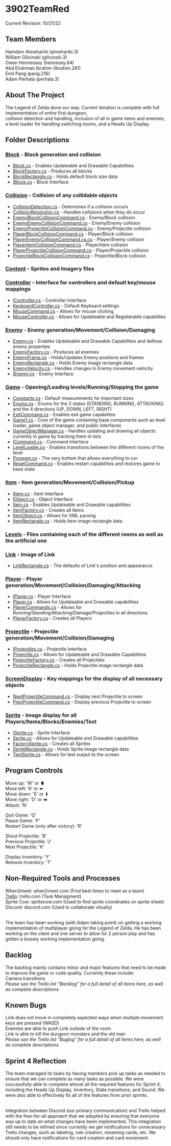 # 3902TeamRed

Current Revision: 10/21/22

<!-- TEAM MEMBERS -->
## Team Members

Hamdam Almehairbi (almeharibi.3) <br/>
William Gilicinski (gilicinski.3) <br/>
Owen Hennessey (hennesey.64) <br/>
Abd Elrahman Ibrahim (Ibrahim.281) <br/>
Emil Pang (pang.216) <br/>
Adam Perhala (perhala.3) <br/>


<!-- ABOUT THE PROJECT -->
## About The Project

The Legend of Zelda done our way.  Current iteration is complete with full implementation of entire first dungeon, <br/>
collision detection and handling, inclusion of all in game items and enemies, a level loader for handling switching rooms, and a Heads Up Display. <br/>



<!-- FOLDER DESCRIPTIONS -->
## Folder Descriptions

### <a href="https://github.com/00000010/3902TeamRed/blob/dev/sprint0/Block" target="_blank">Block</a> - Block generation and collision
* <a href="https://github.com/00000010/3902TeamRed/blob/dev/sprint0/Block/Block.cs" target="_blank">Block.cs</a> - Enables Updateable and Drawable Capabilities
* <a href="https://github.com/00000010/3902TeamRed/blob/dev/sprint0/Block/BlockFactory.cs" target="_blank">BlockFactory.cs</a> - Produces all blocks
* <a href="https://github.com/00000010/3902TeamRed/blob/dev/sprint0/Block/BlockRectangle.cs" target="_blank">BlockRectangle.cs</a> - Holds default block size data
* <a href="https://github.com/00000010/3902TeamRed/blob/dev/sprint0/Block/IBlock.cs" target="_blank">IBlock.cs</a> - Block Interface

### <a href="https://github.com/00000010/3902TeamRed/blob/dev/sprint0/Collision" target="_blank">Collision</a> - Collision of any collidable objects
* <a href="https://github.com/00000010/3902TeamRed/blob/dev/sprint0/Collision/CollisionDetection.cs" target="_blank">CollisionDetection.cs</a> - Determines if a collision occurs
* <a href="https://github.com/00000010/3902TeamRed/blob/dev/sprint0/Collision/CollisionResolution.cs" target="_blank">CollisionResolution.cs</a> - Handles collisions when they do occur
* <a href="https://github.com/00000010/3902TeamRed/blob/dev/sprint0/Collision/EnemyBlockCollisionCommand.cs" target="_blank">EnemyBlockCollisionCommand.cs</a> - Enemy/Block collision
* <a href="https://github.com/00000010/3902TeamRed/blob/dev/sprint0/Collision/EnemyEnemyCollisionCommand.cs" target="_blank">EnemyEnemyCollisionCommand.cs</a> - Enemy/Enemy collision
* <a href="https://github.com/00000010/3902TeamRed/blob/dev/sprint0/Collision/EnemyProjectileCollisionCommand.cs" target="_blank">EnemyProjectileCollisionCommand.cs</a> - Enemy/Projectile collision
* <a href="https://github.com/00000010/3902TeamRed/blob/dev/sprint0/Collision/PlayerBlockCollisionCommand.cs" target="_blank">PlayerBlockCollisionCommand.cs</a> - Player/Block collision
* <a href="https://github.com/00000010/3902TeamRed/blob/dev/sprint0/Collision/PlayerEnemyCollisionCommand.cs.cs" target="_blank">PlayerEnemyCollisionCommand.cs.cs</a> - Player/Enemy collision
* <a href="https://github.com/00000010/3902TeamRed/blob/dev/sprint0/Collision/PlayerItemCollisionCommand.cs" target="_blank">PlayerItemCollisionCommand.cs</a> - Player/Item collision
* <a href="https://github.com/00000010/3902TeamRed/blob/dev/sprint0/Collision/PlayerProjectileCollisionCommand.cs" target="_blank">PlayerProjectileCollisionCommand.cs</a> - Player/Projectile collision
* <a href="https://github.com/00000010/3902TeamRed/blob/dev/sprint0/Collision/ProjectileBlockCollisionCommand.cs" target="_blank">ProjectileBlockCollisionCommand.cs</a> - Projectile/Block collision

### <a href="https://github.com/00000010/3902TeamRed/blob/dev/sprint0/Content" target="_blank">Content</a> - Sprites and Imagery files

### <a href="https://github.com/00000010/3902TeamRed/blob/dev/sprint0/Controller" target="_blank">Controller</a> - Interface for controllers and default key/mouse mappings
* <a href="https://github.com/00000010/3902TeamRed/blob/dev/sprint0/Controller/IController.cs" target="_blank">IController.cs</a> - Controller Interface
* <a href="https://github.com/00000010/3902TeamRed/blob/dev/sprint0/Controller/KeyboardController.cs" target="_blank">KeyboardController.cs</a> - Default Keyboard settings
* <a href="https://github.com/00000010/3902TeamRed/blob/dev/sprint0/Mouse/MouseCommand.cs" target="_blank">MouseCommand.cs</a> - Allows for mouse clicking
* <a href="https://github.com/00000010/3902TeamRed/blob/dev/sprint0/Mouse/MouseController.cs" target="_blank">MouseController.cs</a> - Allows for Updateable and Registerable capabilites

### <a href="https://github.com/00000010/3902TeamRed/blob/dev/sprint0/Enemy" target="_blank">Enemy</a> - Enemy generation/Movement/Collision/Damaging
* <a href="https://github.com/00000010/3902TeamRed/blob/dev/sprint0/Enemy/Enemy.cs" target="_blank">Enemy.cs</a> - Enables Updateable and Drawable Capabilities and defines enemy properties
* <a href="https://github.com/00000010/3902TeamRed/blob/dev/sprint0/Enemy/EnemyFactory.cs" target="_blank">EnemyFactory.cs</a> - Produces all enemies
* <a href="https://github.com/00000010/3902TeamRed/blob/dev/sprint0/Enemy/EnemyFrame.cs" target="_blank">EnemyFrame.cs</a> - Holds/Updates Enemy positions and frames
* <a href="https://github.com/00000010/3902TeamRed/blob/dev/sprint0/Enemy/EnemyRectangle.cs" target="_blank">EnemyRectangle.cs</a> - Holds Enemy image rectangle data
* <a href="https://github.com/00000010/3902TeamRed/blob/dev/sprint0/Enemy/EnemyVelocity.cs" target="_blank">EnemyVelocity.cs</a> - Handles changes in Enemy movement velocity
* <a href="https://github.com/00000010/3902TeamRed/blob/dev/sprint0/Enemy/IEnemy.cs" target="_blank">IEnemy.cs</a> - Enemy Interface

### <a href="https://github.com/00000010/3902TeamRed/blob/dev/sprint0/Game" target="_blank">Game</a> - Opening/Loading levels/Running/Stopping the game
* <a href="https://github.com/00000010/3902TeamRed/blob/dev/sprint0/Game/Constants.cs" target="_blank">Constants.cs</a> - Default measurements for important sizes
* <a href="https://github.com/00000010/3902TeamRed/blob/dev/sprint0/Game/Enums.cs" target="_blank">Enums.cs</a> - Enums for the 3 states (STANDING, RUNNING, ATTACKING) and the 4 directions (UP, DOWN, LEFT, RIGHT)
* <a href="https://github.com/00000010/3902TeamRed/blob/dev/sprint0/Game/ExitCommand.cs" target="_blank">ExitCommand.cs</a> - Enables exit game capabilites
* <a href="https://github.com/00000010/3902TeamRed/blob/dev/sprint0/Game/Game1.cs" target="_blank">Game1.cs</a> - Core of the game containing base components such as level loader, game object manager, and public interfaces
* <a href="https://github.com/00000010/3902TeamRed/blob/dev/sprint0/Game/GameObjectManager.cs" target="_blank">GameObjectManager.cs</a> - Handles updating and drawing all objects currently in game by tracking them in lists
* <a href="https://github.com/00000010/3902TeamRed/blob/dev/sprint0/Game/ICommand.cs" target="_blank">ICommand.cs</a> - Command Interface
* <a href="https://github.com/00000010/3902TeamRed/blob/dev/sprint0/Game/LevelLoader.cs" target="_blank">LevelLoader.cs</a> - Enables transitions between the different rooms of the level
* <a href="https://github.com/00000010/3902TeamRed/blob/dev/sprint0/Game/Program.cs" target="_blank">Program.cs</a> - The very bottom that allows everything to run
* <a href="https://github.com/00000010/3902TeamRed/blob/dev/sprint0/Game/ResetCommand.cs" target="_blank">ResetCommand.cs</a> - Enables restart capabilities and restores game to base state

### <a href="https://github.com/00000010/3902TeamRed/blob/dev/sprint0/Item" target="_blank">Item</a> - Item generation/Movement/Collision/Pickup
* <a href="https://github.com/00000010/3902TeamRed/blob/dev/sprint0/Item/IItem.cs" target="_blank">IItem.cs</a> - Item Interface
* <a href="https://github.com/00000010/3902TeamRed/blob/dev/sprint0/Item/IObject.cs" target="_blank">IObject.cs</a> - Object Interface
* <a href="https://github.com/00000010/3902TeamRed/blob/dev/sprint0/Item/Item.cs" target="_blank">Item.cs</a> - Enables Updateable and Drawable capabilities
* <a href="https://github.com/00000010/3902TeamRed/blob/dev/sprint0/Item/ItemFactory.cs" target="_blank">ItemFactory.cs</a> - Creates all Items
* <a href="https://github.com/00000010/3902TeamRed/blob/dev/sprint0/Item/ItemObject.cs" target="_blank">ItemObject.cs</a> - Allows for XML parsing
* <a href="https://github.com/00000010/3902TeamRed/blob/dev/sprint0/Item/ItemRectangle.cs" target="_blank">ItemRectangle.cs</a> - Holds Item image rectangle data

### <a href="https://github.com/00000010/3902TeamRed/blob/dev/sprint0/Levels" target="_blank">Levels</a> - Files containing each of the different rooms as well as the artificial one

### <a href="https://github.com/00000010/3902TeamRed/blob/dev/sprint0/Link" target="_blank">Link</a> - Image of Link
* <a href="https://github.com/00000010/3902TeamRed/blob/dev/sprint0/Link/LinkRectangle.cs" target="_blank">LinkRectangle.cs</a> - The defaults of Link's position and appearance

### <a href="https://github.com/00000010/3902TeamRed/blob/dev/sprint0/Player" target="_blank">Player</a> - Player generation/Movement/Collision/Damaging/Attacking
* <a href="https://github.com/00000010/3902TeamRed/blob/dev/sprint0/Player/IPlayer.cs" target="_blank">IPlayer.cs</a> - Player Interface
* <a href="https://github.com/00000010/3902TeamRed/blob/dev/sprint0/Player/Player.cs" target="_blank">Player.cs</a> - Allows for Updateable and Drawable capabilities
* <a href="https://github.com/00000010/3902TeamRed/blob/dev/sprint0/Player/PlayerCommands.cs" target="_blank">PlayerCommands.cs</a> - Allows for Running/Standing/Attacking/Damage/Projectiles in all directions
* <a href="https://github.com/00000010/3902TeamRed/blob/dev/sprint0/Player/PlayerFactory.cs" target="_blank">PlayerFactory.cs</a> - Creates all Players

### <a href="https://github.com/00000010/3902TeamRed/blob/dev/sprint0/Projectile" target="_blank">Projectile</a> - Projectile generation/Movement/Collision/Damaging
* <a href="https://github.com/00000010/3902TeamRed/blob/dev/sprint0/Projectile/IProjectiles.cs" target="_blank">IProjectiles.cs</a> - Projectile Interface
* <a href="https://github.com/00000010/3902TeamRed/blob/dev/sprint0/Projectile/Projectile.cs" target="_blank">Projectile.cs</a> - Allows for Updateable and Drawable Capabilities
* <a href="https://github.com/00000010/3902TeamRed/blob/dev/sprint0/Projectile/ProjectileFactory.cs" target="_blank">ProjectileFactory.cs</a> - Creates all Projectiles
* <a href="https://github.com/00000010/3902TeamRed/blob/dev/sprint0/Projectile/ProjectileRectangle.cs" target="_blank">ProjectileRectangle.cs</a> - Holds Projectile image rectangle data

### <a href="https://github.com/00000010/3902TeamRed/blob/dev/sprint0/ScreenDisplay" target="_blank">ScreenDisplay</a> - Key mappings for the display of all necessary objects
* <a href="https://github.com/00000010/3902TeamRed/blob/dev/sprint0/ScreenDisplay/NextProjectileCommand.cs" target="_blank">NextProjectileCommand.cs</a> - Display next Projectile to screen
* <a href="https://github.com/00000010/3902TeamRed/blob/dev/sprint0/ScreenDisplay/NextProjectileCommand.cs" target="_blank">PrevProjectileCommand.cs</a> - Display previous Projectile to screen

### <a href="https://github.com/00000010/3902TeamRed/blob/dev/sprint0/Sprite" target="_blank">Sprite</a> - Image display for all Players/Items/Blocks/Enemies/Text
* <a href="https://github.com/00000010/3902TeamRed/blob/dev/sprint0/Sprite/ISprite.cs" target="_blank">ISprite.cs</a> - Sprite Interface
* <a href="https://github.com/00000010/3902TeamRed/blob/dev/sprint0/Sprite/Sprite.cs" target="_blank">Sprite.cs</a> - Allows for Updateable and Drawable capabilities
* <a href="https://github.com/00000010/3902TeamRed/blob/dev/sprint0/Sprite/SpriteFactory.cs" target="_blank">FactorySprite.cs</a> - Creates all Sprites
* <a href="https://github.com/00000010/3902TeamRed/blob/dev/sprint0/Sprite/SpriteRectangle.cs" target="_blank">SpriteRectangle.cs</a> - Holds Sprite image rectangle data
* <a href="https://github.com/00000010/3902TeamRed/blob/dev/sprint0/Sprite/TextSprite.cs" target="_blank">TextSprite.cs</a> - Allows for text output to the screen

<!-- PROGRAM CONTROLS -->
## Program Controls

Move up:    'W' or ⬆ <br/>
Move left:  'A' or ⬅ <br/>
Move down:  'S' or ⬇ <br/>
Move right: 'D' or ⮕ <br/>
Attack:     'N'<br/>

Quit Game: 'Q' <br/>
Pause Game: 'P' <br/>
Restart Game (only after victory): 'R' <br/>

Shoot Projectile: 'B' <br/>
Previous Projectile: 'J' <br/>
Next Projectile: 'K' <br/>

Display Inventory: 'Y' <br/>
Remove Inventory: 'T' <br/>

<!-- NON-REQUIRED TOOLS AND PROCESSES -->
## Non-Required Tools and Processes

When2meet:   when2meet.com  (Find best times to meet as a team) <br/>
<a href="https://trello.com/b/5pvXlIry/team-redd" target="_blank">Trello</a>:      trello.com     (Task Managment)  <br/>
Sprite Cow:  spritecow.com  (Used to find sprite coordinates on sprite sheet) <br/>
Discord:     discord.com    (Used to collaborate vitually) <br/> <br/>

The team has been working (with Adam taking point) on getting a working implementation of multiplayer going
for the Legend of Zelda.  He has been working on the client and one server to allow for 2 person play and has gotten
a loosely working implementation going.

## Backlog
The backlog mainly contains minor and major features that need to be made to improve the game or code quality. Currently these include:<br/>
Camera transitions<br/>
*Please see the Trello list "Backlog" for a full detail of all items here, as well as complete descriptions.*

<!-- KNOWN BUGS -->
## Known Bugs
Link does not move in completely expected ways when multiple movement keys are pressed (WASD)<br/>
Enemies are able to push Link outside of the room<br/>
Link is able to kill the dungeon monsters and the old man<br/>
*Please see the Trello list "Buglog" for a full detail of all items here, as well as complete descriptions.*

## Sprint 4 Reflection
The team managed its tasks by having members pick up tasks as needed to ensure that we can complete as many tasks as possible. We were successfully able to complete almost all the required features for Sprint 4, including the Heads Up Display, Inventory, State transitions, and Sound. We were also able to effectively fix all of the features from prior sprints.<br/><br/>

Integration between Discord (our primary communication) and Trello helped with the free-for-all approach that we adopted by ensuring that everyone was up to date on what changes have been implemented. This integration still needs to be refined since currently we get notifications for unnecessary Trello changes, such as labeling, rule creation, renaming cards, etc. We should only have notifications for card creation and card movement.

